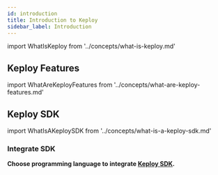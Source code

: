 ```yaml
---
id: introduction
title: Introduction to Keploy
sidebar_label: Introduction
---
```


import WhatIsKeploy from '../concepts/what-is-keploy.md'

<WhatIsKeploy/>

## Keploy Features

import WhatAreKeployFeatures from '../concepts/what-are-keploy-features.md'

<WhatAreKeployFeatures/>

## Keploy SDK

import WhatIsAKeploySDK from '../concepts/what-is-a-keploy-sdk.md'

<WhatIsAKeploySDK/>

### Integrate SDK

**Choose programming language to integrate [Keploy SDK](/application-development).**

